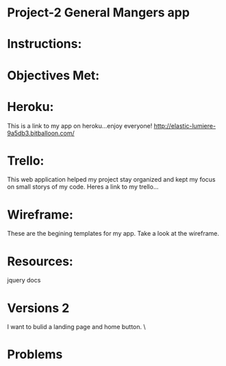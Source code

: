 # Project-2 General Mangers app

# Instructions: 


# Objectives Met:


# Heroku: 
This is a link to my app on heroku...enjoy everyone! http://elastic-lumiere-9a5db3.bitballoon.com/

# Trello: 
This web application helped my project stay organized and kept my focus on small storys of my code. Heres a link to my trello... 

# Wireframe: 
These are the begining templates for my app. Take a look at the wireframe.

# Resources:

jquery docs
# Versions 2
I want to bulid a landing page and home button. 
\

# Problems 
